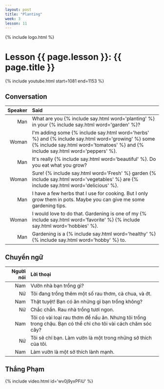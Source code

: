 ```yaml
---
layout: post
title: "Planting"
week: 3
lesson: 11
---
```


{% include logo.html %}

# Lesson {{ page.lesson }}: {{ page.title }}

{% include youtube.html start=1081 end=1153 %}

## Conversation

Speaker | Said
---: | :---
Man | What are you {% include say.html word='planting' %} in your {% include say.html word='garden' %}?
Woman | I'm adding some {% include say.html word='herbs' %} and {% include say.html word='growing' %} some {% include say.html word='tomatoes' %} and {% include say.html word='peppers' %}.
Man | It's really {% include say.html word='beautiful' %}. Do you eat what you grow?
Woman | Sure! {% include say.html word='Fresh' %} garden {% include say.html word='vegetables' %} are {% include say.html word='delicious' %}.
Man | I have a few herbs that I use for cooking. But I only grow them in pots. Maybe you can give me some gardening tips.
Woman | I would love to do that. Gardening is one of my {% include say.html word='favorite' %} {% include say.html word='hobbies' %}.
Man | Gardening is a {% include say.html word='healthy' %} {% include say.html word='hobby' %} to.

## Chuyển ngữ

Người nói | Lời thoại
---: | :---
Nam | Vườn nhà bạn trồng gì?
Nữ | Tôi đang trồng thêm một số rau thơm, cà chua, và ớt.
Nam | Thật tuyệt! Bạn có ăn những gì bạn trồng không?
Nữ | Chắc chắn. Rau nhà trồng tươi ngon.
Nam | Tôi có vài loại rau thơm để nấu ăn. Nhưng tôi trồng trong chậu. Bạn có thể chỉ cho tôi vài cách chăm sóc cây?
Nữ | Tôi sẽ chỉ bạn. Làm vườn là một trong những sở thích của tôi.
Nam | Làm vườn là một sở thích lành mạnh.

## Thắng Phạm

{% include video.html id='wv0j9yxPFiU' %}